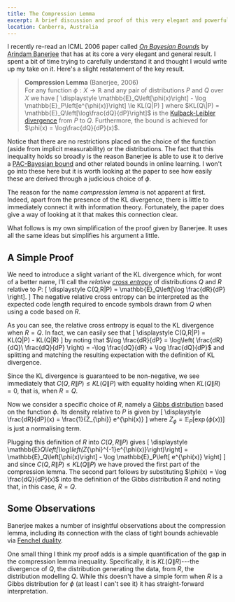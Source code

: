 ```yaml
---
title: The Compression Lemma
excerpt: A brief discussion and proof of this very elegant and powerful result of Banerjee's.
location: Canberra, Australia
---
```


I recently re-read an ICML 2006 paper called _[On Bayesian Bounds][obb]_ by [Arindam Banerjee][ab] that has at its core a very elegant and general result. I spent a bit of time trying to carefully understand it and thought I would write up my take on it. Here's a slight restatement of the key result.

> **Compression Lemma** (Banerjee, 2006)    
> For any function $\phi : X \to \mathbb{R}$ and any pair of 
> distributions $P$ and $Q$ over $X$ we have
> \[ \displaystyle
>	\mathbb{E}_Q\left[\phi(x)\right] - \log \mathbb{E}_P\left[e^{\phi(x)}\right]
>	\le KL(Q\|P)
> \]
> where $KL(Q\|P) = \mathbb{E}_Q\left[\log\frac{dQ}{dP}\right]$ is 
> the [Kulback-Leibler divergence][kl] from $P$ to $Q$.
> Furthermore, the bound is achieved for $\phi(x) = \log\frac{dQ}{dP}(x)$.

Notice that there are no restrictions placed on the choice of the function (aside from implicit measurability) or the distributions. The fact that this inequality holds so broadly is the reason Banerjee is able to use it to derive a [PAC-Bayesian bound][pbb] and other related bounds in online learning. I won't go into these here but it is worth looking at the paper to see how easily these are derived through a judicious choice of $\phi$.

The reason for the name _compression lemma_ is not apparent at first. Indeed, apart from the presence of the KL divergence, there is little to immediately connect it with information theory. Fortunately, the paper does give a way of looking at it that makes this connection clear. 

What follows is my own simplification of the proof given by Banerjee. It uses all the same ideas but simplifies his argument a little.

## A Simple Proof
We need to introduce a slight variant of the KL divergence which, for wont of a better name, I'll call the _relative [cross entropy][ce]_ of distributions $Q$ and $R$ relative to $P$:
\[ \displaystyle
	C(Q,R\|P) = \mathbb{E}_Q\left[\log \frac{dR}{dP} \right].
\]
The negative relative cross entropy can be interpreted as the expected code length required to encode symbols drawn from $Q$ when using a code based on $R$.

As you can see, the relative cross entropy is equal to the KL divergence when $R=Q$. In fact, we can easily see that
\[ \displaystyle
	C(Q,R\|P) = KL(Q\|P) - KL(Q\|R)
\]
by noting that 
$\log \frac{dR}{dP} = \log\left( \frac{dR}{dQ}\ \frac{dQ}{dP} \right) = -\log \frac{dQ}{dR} + \log \frac{dQ}{dP}$ and splitting and matching the resulting expectation with the definition of KL divergence.

Since the KL divergence is guaranteed to be non-negative, we see immediately that $C(Q,R\|P) \le KL(Q\|P)$ with equality holding when $KL(Q\|R) = 0$, that is, when $R=Q$.

Now we consider a specific choice of $R$, namely a [Gibbs distribution][gibbs] based on the function $\phi$. Its density relative to $P$ is given by
\[ \displaystyle
	\frac{dR}{dP}(x) = \frac{1}{Z_{\phi}} e^{\phi(x)} 
\]
where $Z_{\phi} = \mathbb{E}_P\left[ \exp(\phi(x)) \right]$ is just a normalising term. 

Plugging this definition of $R$ into $C(Q,R\|P)$ gives
\[ \displaystyle
	\mathbb{E}_Q\left[\log\left(Z_{\phi}^{-1}e^{\phi(x)}\right)\right]
	= \mathbb{E}_Q\left[\phi(x)\right] - \log \mathbb{E}_P\left[ e^{\phi(x)} \right]
\]
and since $C(Q,R\|P) \le KL(Q\|P)$ we have proved the first part of the compression lemma. The second part follows by substituting $\phi(x) = \log \frac{dQ}{dP}(x)$ into the definition of the Gibbs distribution $R$ and noting that, in this case, $R = Q$.

## Some Observations
Banerjee makes a number of insightful observations about the compression lemma, including its connection with the class of tight bounds achievable via [Fenchel duality][fd].

One small thing I think my proof adds is a simple quantification of the gap in the compression lemma inequality. Specifically, it is $KL(Q\|R)$---the divergence of $Q$, the distribution generating the data, from $R$, the distribution modelling $Q$. While this doesn't have a simple form when $R$ is a Gibbs distribution for $\phi$ (at least I can't see it) it has straight-forward interpretation. 

[kl]: http://en.wikipedia.org/wiki/Kullback–Leibler_divergence
[ab]: http://www-users.cs.umn.edu/~banerjee/
[obb]: http://www-users.cs.umn.edu/~banerjee/papers/06/icml06fenchel.pdf
[pbb]: http://videolectures.net/aop07_shawe_taylor_pba/
[ee]: http://en.wikipedia.org/wiki/Entropy_encoding
[gibbs]: http://en.wikipedia.org/wiki/Gibbs_measure
[ce]: http://en.wikipedia.org/wiki/Cross_entropy
[fd]: http://en.wikipedia.org/wiki/Fenchel's_duality_theorem
